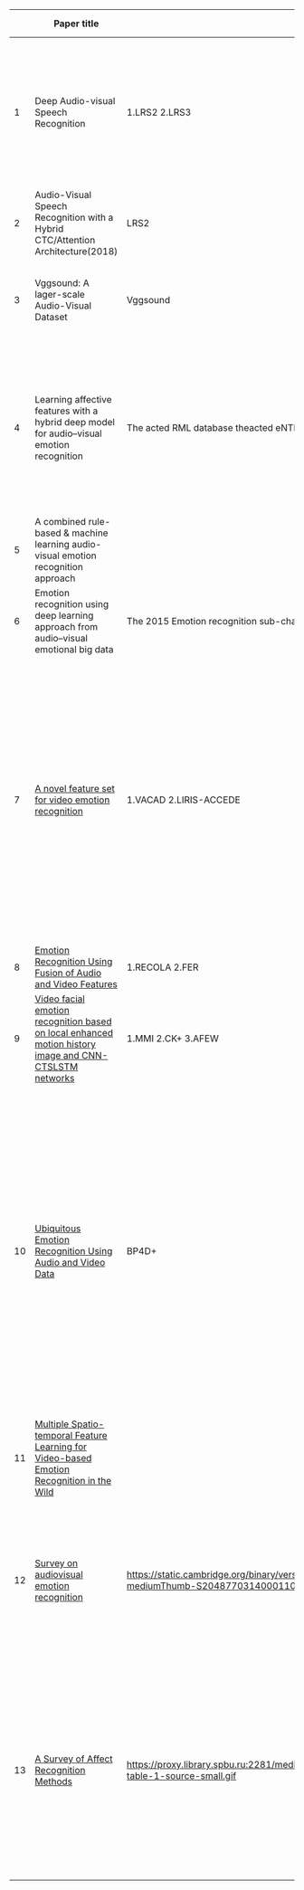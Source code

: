 |      | Paper title| Dataset| Preprocessing| Algorithm|Experiment Results|
| :--- |------------------------------ | ---------------------------- | -------------------------- |------------------------ | ----------------------------------------- |
| 1    | Deep Audio-visual  Speech Recognition                        | 1.LRS2     2.LRS3| 1.Generate  the dataset     2.Method of divide the dataset   | 1.Training  Strategy : Curriculum learning     2.Seq2seq         3.CTC | 1.Lip  only (Seq2seq better than CTC)  2.Out-of-sync Audio and Video (Seq2seq is better) 3. Seq2seq vs CTC 3.1Training time (CTC faster than  seq2seq) 3.2Inference time (CTC faster  than seq2seq) |
| 2    | Audio-Visual  Speech Recognition with a Hybrid      CTC/Attention Architecture(2018) | LRS2| Extract the mouth ROI from the LRS2 dataset| 1.ResNet2.(B)LSTMs3.CTC4.RNN-LM | Audio-visual  model(early fusion) is beteer than audio-only model |
| 3    | Vggsound: A  lager-scale Audio-Visual Dataset| Vggsound|| 1.Vggish  model 2.ResNet 3.NetVLAD | Propose  an automated pipeline for collecting a large-scale audio-visual dataset – VGGSound. |
| 4    | Learning affective features with  a hybrid deep model for      audio–visual emotion recognition | The acted RML database theacted eNTERFACE05 database the spontaneous BAUM-1s database | 1) Audio Input Generation 2) Visual Input Generation: | 1.CNN 2.3D-CNN 3.DBN | hybrid deep learning model jointly learns a discriminative audio-visual feature representation, which performs better than previous hand-crafted     features and fusion methods on emotion recognition tasks. |
| 5    | A combined rule-based &  machine learning audio-visual emotion recognition approach | | face detection and localization Voice Activity Detector (VAD) | 1.PCA 2.LDA 3.BDPCA 4.LSLDA | |
| 6    | Emotion recognition using deep  learning approach from audio–visual emotional big data | The 2015 Emotion recognition sub-challenge    dataset of static  facial expression | CNN | 1.CNN 2.ELM                  | |
| 7    | [A novel feature set for video emotion recognition](https://proxy.library.spbu.ru:2068/science/article/pii/S092523121830198X) | 1.VACAD   2.LIRIS-ACCEDE | HHT and the cross-correlation technique    | HHT | VACAD: The RMSE of SVR based on the proposed HHTC features is lower than the one based on the traditional features for all six emotions. Thus, the proposed features can outperform previous approaches with statistical significance.LIRIS-ACCEDE: Thus, the computational load will be reduced by more than 70 times compared with the traditional feature extraction processes. |
| 8    | [Emotion Recognition Using Fusion of Audio and Video Features](https://proxy.library.spbu.ru:2281/abstract/document/8914655) | 1.RECOLA  2.FER | CNN | CNN  | |
| 9    | [Video facial emotion recognition based on local enhanced motion history image and CNN-CTSLSTM networks](https://proxy.library.spbu.ru:2068/science/article/pii/S104732031830364X) | 1.MMI 2.CK+ 3.AFEW | (1) Face detect.(2) Face align.  (3) input normalization | Integrated framework of LEMHI-CNN and CNN-RNN | Proposed framework achieves 93.9%, 78.4%, 51.2% accuracy on CK+, MMI, AFEW respectively. |
| 10   | [Ubiquitous Emotion Recognition Using Audio and Video Data](https://proxy.library.spbu.ru:2356/doi/abs/10.1145/3267305.3267689) | BP4D+                                                        | Video:Use Haar features to detect the face and scale it 256x256 Audio:plot the raw audio signal onto the 2D image plane and scale it 256x256 | CNN convolutional neural networks Inception V3 CNN with 3 convolutional layers of size 32 64 and 128 | presented a method for recognizing emotion using audio and video data, including a method for representing raw audio signals as a plotted waveform.First, is to use the raw audio signals by splitting them into blocks of time and using this raw data to train our deep networks. Second, is the fusion of the modalities. This can be done by creating a new image from the face and audio images. This approach to image fusion has shown success in face recognition. |
| 11   | [Multiple Spatio-temporal Feature Learning for Video-based Emotion Recognition in the Wild](https://proxy.library.spbu.ru:2356/doi/abs/10.1145/3242969.3264992) |                                                              | BLSTM           CNN                                          | multiple spatio-temporal feature fusion (MSFF) framework               3-Dimensional Convolutional Neural Networks (3D CNN) | Extensive experiments show that the overall accuracy of our proposed MSFF is 60.64% |
| 12   | [Survey on audiovisual emotion recognition](https://proxy.library.spbu.ru:2158/core/journals/apsipa-transactions-on-signal-and-information-processing/article/survey-on-audiovisual-emotion-recognition-databases-features-and-data-fusion-strategies/5BA206CFFEC3BAE321842B8EB820E179) | https://static.cambridge.org/binary/version/id/urn:cambridge.org:id:binary-alt:20170127111943-14556-mediumThumb-S2048770314000110_tab1.jpg?pub-status=live |                                                              | https://static.cambridge.org/binary/version/id/urn:cambridge.org:id:binary-alt:20170127111943-23204-mediumThumb-S2048770314000110_tab2.jpg?pub-status=live | This paper provides a survey on the latest research and challenges focusing on the theoretical background, databases, features, and data fusion strategies in audiovisual emotion recognition. |
| 13   | [A Survey of Affect Recognition Methods](https://proxy.library.spbu.ru:2281/abstract/document/4468714) | https://proxy.library.spbu.ru:2281/mediastore_new/IEEE/content/media/34/4688941/4468714/4468714-table-1-source-small.gif |                                                              | https://proxy.library.spbu.ru:2281/mediastore_new/IEEE/content/media/34/4688941/4468714/4468714-table-4-source-small.gif | This paper focused on surveying and discussing these novel approaches to the machine analysis of human affect and on summarizing the issues that have not received sufficient attention but are crucial for advancing the machine interpretation of human behavior in naturalistic contexts. |

